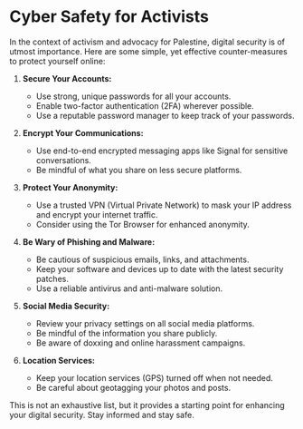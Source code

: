 # Cyber Safety for Activists

In the context of activism and advocacy for Palestine, digital security is of utmost importance. Here are some simple, yet effective counter-measures to protect yourself online:

1. **Secure Your Accounts:**
    * Use strong, unique passwords for all your accounts.
    * Enable two-factor authentication (2FA) wherever possible.
    * Use a reputable password manager to keep track of your passwords.

2. **Encrypt Your Communications:**
    * Use end-to-end encrypted messaging apps like Signal for sensitive conversations.
    * Be mindful of what you share on less secure platforms.

3. **Protect Your Anonymity:**
    * Use a trusted VPN (Virtual Private Network) to mask your IP address and encrypt your internet traffic.
    * Consider using the Tor Browser for enhanced anonymity.

4. **Be Wary of Phishing and Malware:**
    * Be cautious of suspicious emails, links, and attachments.
    * Keep your software and devices up to date with the latest security patches.
    * Use a reliable antivirus and anti-malware solution.

5. **Social Media Security:**
    * Review your privacy settings on all social media platforms.
    * Be mindful of the information you share publicly.
    * Be aware of doxxing and online harassment campaigns.

6. **Location Services:**
    * Keep your location services (GPS) turned off when not needed.
    * Be careful about geotagging your photos and posts.

This is not an exhaustive list, but it provides a starting point for enhancing your digital security. Stay informed and stay safe.
